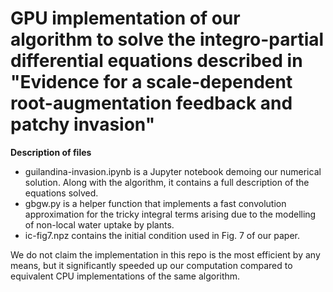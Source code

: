 # GPU implementation of our algorithm to solve the integro-partial differential equations described in "Evidence for a scale-dependent root-augmentation feedback and patchy invasion"

**Description of files**

- guilandina-invasion.ipynb is a Jupyter notebook demoing our numerical solution. Along with the algorithm, it contains a full description of the equations solved.
- gbgw.py is a helper function that implements a fast convolution approximation for the tricky integral terms arising due to the modelling of non-local water uptake by plants. 
- ic-fig7.npz contains the initial condition used in Fig. 7 of our paper.

We do not claim the implementation in this repo is the most efficient by any means, but it significantly speeded up our computation compared to equivalent CPU implementations of the same algorithm.
